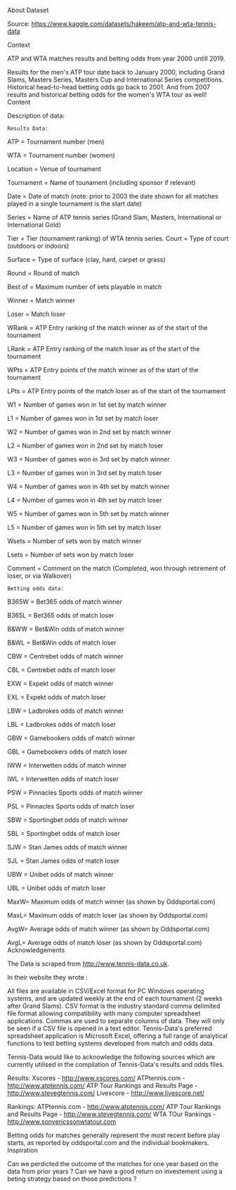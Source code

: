 About Dataset

Source: https://www.kaggle.com/datasets/hakeem/atp-and-wta-tennis-data

Context

ATP and WTA matches results and betting odds from year 2000 untill 2019.

Results for the men's ATP tour date back to January 2000, including Grand Slams, Masters Series, Masters Cup and International Series competitions. Historical head-to-head betting odds go back to 2001. And from 2007 results and historical betting odds for the women's WTA tour as well!
Content

Description of data:

    Results Data:

ATP = Tournament number (men)

WTA = Tournament number (women)

Location = Venue of tournament

Tournament = Name of tounament (including sponsor if relevant)

Date = Date of match (note: prior to 2003 the date shown for all matches played in a single tournament is the start date)

Series = Name of ATP tennis series (Grand Slam, Masters, International or International Gold)

Tier = Tier (tournament ranking) of WTA tennis series.
Court = Type of court (outdoors or indoors)

Surface = Type of surface (clay, hard, carpet or grass)

Round = Round of match

Best of = Maximum number of sets playable in match

Winner = Match winner

Loser = Match loser

WRank = ATP Entry ranking of the match winner as of the start of the tournament

LRank = ATP Entry ranking of the match loser as of the start of the tournament

WPts = ATP Entry points of the match winner as of the start of the tournament

LPts = ATP Entry points of the match loser as of the start of the tournament

W1 = Number of games won in 1st set by match winner

L1 = Number of games won in 1st set by match loser

W2 = Number of games won in 2nd set by match winner

L2 = Number of games won in 2nd set by match loser

W3 = Number of games won in 3rd set by match winner

L3 = Number of games won in 3rd set by match loser

W4 = Number of games won in 4th set by match winner

L4 = Number of games won in 4th set by match loser

W5 = Number of games won in 5th set by match winner

L5 = Number of games won in 5th set by match loser

Wsets = Number of sets won by match winner

Lsets = Number of sets won by match loser

Comment = Comment on the match (Completed, won through retirement of loser, or via Walkover)

    Betting odds data:

B365W = Bet365 odds of match winner

B365L = Bet365 odds of match loser

B&WW = Bet&Win odds of match winner

B&WL = Bet&Win odds of match loser

CBW = Centrebet odds of match winner

CBL = Centrebet odds of match loser

EXW = Expekt odds of match winner

EXL = Expekt odds of match loser

LBW = Ladbrokes odds of match winner

LBL = Ladbrokes odds of match loser

GBW = Gamebookers odds of match winner

GBL = Gamebookers odds of match loser

IWW = Interwetten odds of match winner

IWL = Interwetten odds of match loser

PSW = Pinnacles Sports odds of match winner

PSL = Pinnacles Sports odds of match loser

SBW = Sportingbet odds of match winner

SBL = Sportingbet odds of match loser

SJW = Stan James odds of match winner

SJL = Stan James odds of match loser

UBW = Unibet odds of match winner

UBL = Unibet odds of match loser

MaxW= Maximum odds of match winner (as shown by Oddsportal.com)

MaxL= Maximum odds of match loser (as shown by Oddsportal.com)

AvgW= Average odds of match winner (as shown by Oddsportal.com)

AvgL= Average odds of match loser (as shown by Oddsportal.com)
Acknowledgements

The Data is scraped from http://www.tennis-data.co.uk.

In their website they wrote :

All files are available in CSV/Excel format for PC Windows operating systems, and are updated weekly at the end of each tournament (2 weeks after Grand Slams). CSV format is the industry standard comma delimited file format allowing compatibility with many computer spreadsheet applications. Commas are used to separate columns of data. They will only be seen if a CSV file is opened in a text editor. Tennis-Data's preferred spreadsheet application is Microsoft Excel, offering a full range of analytical functions to test betting systems developed from match and odds data.

Tennis-Data would like to acknowledge the following sources which are currently utilised in the compilation of Tennis-Data's results and odds files.

Results:
Xscores - http://www.xscores.com/
ATPtennis.com - http://www.atptennis.com/
ATP Tour Rankings and Results Page - http://www.stevegtennis.com/
Livescore - http://www.livescore.net/

Rankings:
ATPtennis.com - http://www.atptennis.com/
ATP Tour Rankings and Results Page - http://www.stevegtennis.com/
WTA TOur Rankings - http://www.sonyericssonwtatour.com

Betting odds for matches generally represent the most recent before play starts, as reported by oddsportal.com and the individual bookmakers.
Inspiration

Can we perdicted the outcome of the matches for one year based on the data from prior years ? Can we have a good return on investement using a beting strategy based on those predictions ?
